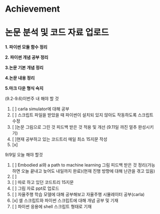 # Achievement
논문 분석 및 코드 자료 업로드
=====================
**1. 파이썬 모듈 함수 정리**

**2. 파이썬 개념 공부 정리**

**3.논문 기본 개념 정리**

**4.논문 내용 정리**

**5.마크 다운 형식 숙지**




(9.2-9.6)이번주 내 해야 할 것
1. [ ] carla simulator에 대해 공부
2. [ ] 스크립트 파일을 받았을 때 파이썬이 설치되 있지 않아도 작동하도록 스크립트 수정
3. [ ]논문 그림으로 그린 것 피드백 받은 것 적용 및 개선 (9.11일 까진 얼추 완성시키기)
4. [ ]현재 공부하고 있는 코드트리 매일 최소 15지문 작성
6. [x]


9/9일 오늘 해야 할것

1. [ ] Embodied ai와 a path to machine learning 그림 피드백 받은 것 정리(가능하면 오늘 끝내고 늦어도 내일까지 완료)(현재 진행 방향에 대해 난관을 겪고 있음)
2. [ ] 
3. [ ] 따로 하고 있던 코드트리 15지문
4. [ ] 그림 자료 ppt로 업로드
5. [ ] 자율주행 학습 모델에 대해 공부해보고 자율주행 시뮬레이터 공부(carla)
6. [x] 셀 스크립트와 파이썬 스크립트에 대해 개념 공부 및 기재
7. [ ] 파이썬 응용에 shell 스크립트 형태로 기재
